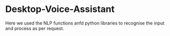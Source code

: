 # Desktop-Voice-Assistant
Here we used the NLP functions anfd python libraries to recognise the input and process as per request.
